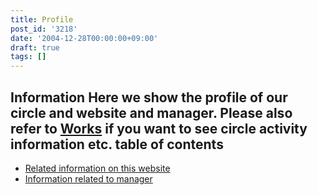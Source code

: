 ```yaml
---
title: Profile
post_id: '3218'
date: '2004-12-28T00:00:00+09:00'
draft: true
tags: []
---
```


## Information **Here we show the profile of our circle and website and manager. Please also refer to [Works](/legacy/index.php?/Works) if you want to see circle activity information etc.** table of contents

*   [Related information on this website](/category/about)
*   [Information related to manager](/tag/head)
